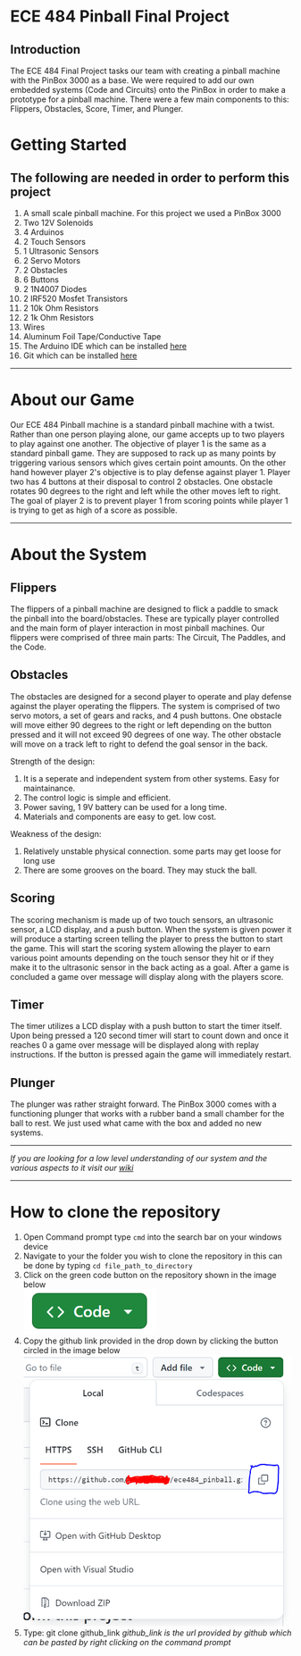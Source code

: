 # ECE 484 Pinball Final Project

## Introduction
The ECE 484 Final Project tasks our team with creating a pinball machine with the PinBox 3000 as a base. We were required to add our own embedded systems (Code and Circuits) onto the PinBox in order to make a prototype for a pinball machine. There were a few main components to this: Flippers, Obstacles, Score, Timer, and Plunger.

# Getting Started
## The following are needed in order to perform this project
1. A small scale pinball machine. For this project we used a PinBox 3000
2. Two 12V Solenoids
3. 4 Arduinos
4. 2 Touch Sensors
5. 1 Ultrasonic Sensors
6. 2 Servo Motors
7. 2 Obstacles
8. 6 Buttons
9. 2 1N4007 Diodes
10. 2 IRF520 Mosfet Transistors
11. 2 10k Ohm Resistors
12. 2 1k Ohm Resistors
13. Wires
14. Aluminum Foil Tape/Conductive Tape
15. The Arduino IDE which can be installed [here](https://www.arduino.cc/en/software)
16. Git which can be installed [here](https://git-scm.com/downloads)

---
# About our Game
Our ECE 484 Pinball machine is a standard pinball machine with a twist. Rather than one person playing alone, our game accepts up to two players to play against one another. The objective of player 1 is the same as a standard pinball game. They are supposed to rack up as many points by triggering various sensors which gives certain point amounts. On the other hand however player 2's objective is to play defense against player 1. Player two has 4 buttons at their disposal to control 2 obstacles. One obstacle rotates 90 degrees to the right and left while the other moves left to right. The goal of player 2 is to prevent player 1 from scoring points while player 1 is trying to get as high of a score as possible.

---
# About the System
## Flippers
The flippers of a pinball machine are designed to flick a paddle to smack the pinball into the board/obstacles. These are typically player controlled and the main form of player interaction in most pinball machines. Our flippers were comprised of three main parts: The Circuit, The Paddles, and the Code.

## Obstacles
The obstacles are designed for a second player to operate and play defense against the player operating the flippers. The system is comprised of two servo motors, a set of gears and racks, and 4 push buttons. One obstacle will move either 90 degrees to the right or left depending on the button pressed and it will not exceed 90 degrees of one way. The other obstacle will move on a track left to right to defend the goal sensor in the back. 

Strength of the design:
1. It is a seperate and independent system from other systems. Easy for maintainance.
2. The control logic is simple and efficient.
3. Power saving, 1 9V battery can be used for a long time.
4. Materials and components are easy to get. low cost.

Weakness of the design:
1. Relatively unstable physical connection. some parts may get loose for long use
2. There are some grooves on the board. They may stuck the ball.

## Scoring
The scoring mechanism is made up of two touch sensors, an ultrasonic sensor, a LCD display, and a push button. When the system is given power it will produce a starting screen telling the player to press the button to start the game. This will start the scoring system allowing the player to earn various point amounts depending on the touch sensor they hit or if they make it to the ultrasonic sensor in the back acting as a goal. After a game is concluded a game over message will display along with the players score. 

## Timer
The timer utilizes a LCD display with a push button to start the timer itself. Upon being pressed a 120 second timer will start to count down and once it reaches 0 a game over message will be displayed along with replay instructions. If the button is pressed again the game will immediately restart.

## Plunger
The plunger was rather straight forward. The PinBox 3000 comes with a functioning plunger that works with a rubber band a small chamber for the ball to rest. We just used what came with the box and added no new systems.

---

*If you are looking for a low level understanding of our system and the various aspects to it visit our [wiki](https://github.com/MOconnorUS/ece484_pinball/wiki)*

---

# How to clone the repository
1. Open Command prompt type `cmd` into the search bar on your windows device
2. Navigate to your the folder you wish to clone the repository in this can be done by typing `cd file_path_to_directory`
3. Click on the green code button on the repository shown in the image below  
![Green Code Button](/assets/images/code_button.PNG "Green Code Button")
4. Copy the github link provided in the drop down by clicking the button circled in the image below  
![Copy Clone URL](/assets/images/copy_clone.PNG "Copy Clone URL")
5. Type: git clone github_link *github_link is the url provided by github which can be pasted by right clicking on the command prompt*
